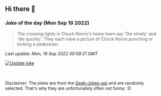## Hi there 👋

### Joke of the day (Mon Sep 19 2022)
<!-- joke -->
>The crossing lights in Chuck Norris's home town say 'Die slowly' and 'die quickly'. They each have a picture of Chuck Norris punching or kicking a pedestrian.
<!-- /joke -->

*Last update: Mon, 19 Sep 2022 00:59:21 GMT*

[![Update joke](https://github.com/nclskfm/nclskfm/actions/workflows/joke.yml/badge.svg)](https://github.com/nclskfm/nclskfm/actions/workflows/joke.yml)

<br><br>
Disclaimer: The jokes are from the [Geek-Jokes-api](https://github.com/sameerkumar18/geek-joke-api) and are randomly selected. That's why they are unfortunately often not funny. :D
